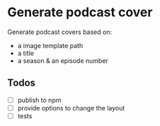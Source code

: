 # Generate podcast cover

Generate podcast covers based on:
- a image template path
- a title
- a season & an episode number

## Todos

- [ ] publish to npm
- [ ] provide options to change the layout
- [ ] tests